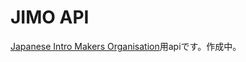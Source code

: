# JIMO API
[Japanese Intro Makers Organisation](https://api.scratch.mit.edu/studios/29958336/)用apiです。作成中。